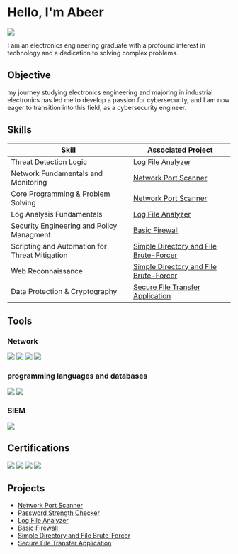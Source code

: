 # Hello, I'm Abeer
<a href="https://www.linkedin.com/in/abeer-alhussien-1933a52b9?utm_source=share&utm_campaign=share_via&utm_content=profile&utm_medium=android_app"><img src="https://img.shields.io/badge/-LinkedIn-0072b1?&style=for-the-badge&logo=linkedin&logoColor=white" /></a>



I am an electronics engineering graduate with a profound interest in technology and a dedication to solving complex problems.

## Objective
my journey studying electronics engineering and majoring in industrial electronics has led me to develop a passion for cybersecurity, and I am now eager to transition into this field, as a cybersecurity engineer.

## Skills

| Skill                                         |       Associated Project  |
|-----------------------------------------------|----------------------------|
| Threat Detection Logic          | <a href="https://github.com/Abeer6888/Log-File-Analyzer">Log File Analyzer</a>|
| Network Fundamentals and Monitoring |  <a href="https://github.com/Abeer6888/network-port-scanner">Network Port Scanner</a>|
|       Core Programming & Problem Solving  | <a href="https://github.com/Abeer6888/network-port-scanner">Network Port Scanner</a>|
|    Log Analysis Fundamentals  |<a href="https://github.com/Abeer6888/Log-File-Analyzer">Log File Analyzer</a> |
|              Security Engineering and Policy Managment    | <a href="https://github.com/Abeer6888/Basic-Firewall/blob/main/README.md">Basic Firewall</a>|
| Scripting and Automation for Threat Mitigation |<a href="https://github.com/Abeer6888/Simple-Directory-and-File-Brute-Forcer">Simple Directory and File Brute-Forcer</a> |
| Web Reconnaissance |<a href="https://github.com/Abeer6888/Simple-Directory-and-File-Brute-Forcer">Simple Directory and File Brute-Forcer</a> |
| Data Protection & Cryptography | <a href="https://github.com/Abeer6888/Secure-File-Transfer-Application">Secure File Transfer Application</a> |

## Tools

### Network
<div>
    <img src="https://img.shields.io/badge/-Wireshark-1679A7?&style=for-the-badge&logo=Wireshark&logoColor=white" />
   <img src="https://img.shields.io/badge/-tcpdump-1E3A5F?&style=for-the-badge&logo=gnu&logoColor=white)" />
 <img src="https://img.shields.io/badge/-Linux-000000?&style=for-the-badge&logo=linux&logoColor=white" />
  <img src="https://img.shields.io/badge/-PowerShell-012456?&style=for-the-badge&logo=powershell&logoColor=white" />
</div>

### programming languages and databases
<div>
    <img src="https://img.shields.io/badge/-Python-3776AB?&style=for-the-badge&logo=python&logoColor=white" />
    <img src="https://img.shields.io/badge/-SQL-4479A1?&style=for-the-badge&logo=postgresql&logoColor=white" />
</div>

### SIEM
<div>
    <img src="https://img.shields.io/badge/-Splunk-000000?&style=for-the-badge&logo=Splunk&logoColor=white" />
    
</div>

## Certifications

<div>
<img src="https://img.shields.io/badge/-Google%20Cybersecurity%20Certificate-4285F4?&style=for-the-badge&logo=google&logoColor=white" />
<img src="https://img.shields.io/badge/-Microcontroller%20Apps%20Certificate-FF6F00?&style=for-the-badge&logo=arduino&logoColor=white" />
  <img src="https://img.shields.io/badge/-Advanced%20PLC%20Apps-005A9C?&style=for-the-badge&logo=siemens&logoColor=white" />
  <img src="https://img.shields.io/badge/-Security%2B-1073C7?&style=for-the-badge&logo=comptia&logoColor=white" />
</div>

## Projects
-  <a href="https://github.com/Abeer6888/network-port-scanner">Network Port Scanner</a>
- <a href="https://github.com/Abeer6888/Password-Strength-Checker">Password Strength Checker</a>
- <a href="https://github.com/Abeer6888/Log-File-Analyzer">Log File Analyzer</a>
- <a href="https://github.com/Abeer6888/Basic-Firewall/blob/main/README.md">Basic Firewall</a>
- <a href="https://github.com/Abeer6888/Simple-Directory-and-File-Brute-Forcer">Simple Directory and File Brute-Forcer</a>
- <a href="https://github.com/Abeer6888/Secure-File-Transfer-Application">Secure File Transfer Application</a>
